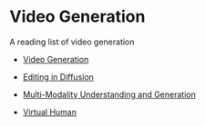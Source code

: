 # Video Generation




A reading list of video generation

* [Video Generation](https://github.com/yzhang2016/video-generation-survey/blob/main/video-generation.md)

* [Editing in Diffusion](https://github.com/yzhang2016/video-generation-survey/blob/main/Editing-in-Diffusion.md)

* [Multi-Modality Understanding and Generation](https://github.com/yzhang2016/video-generation-survey/blob/main/Multi-modality%20Generation.md)

* [Virtual Human](https://github.com/yzhang2016/video-generation-survey/blob/main/virtual_human.md)
